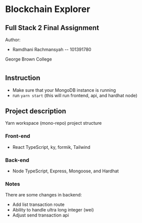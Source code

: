 # Blockchain Explorer

## Full Stack 2 Final Assignment

Author:

- Ramdhani Rachmansyah -- 101391780

George Brown College

#

## Instruction

- Make sure that your MongoDB instance is running
- run `yarn start` (this will run frontend, api, and hardhat node)

## Project description

Yarn workspace (mono-repo) project structure

### Front-end

- React TypeScript, ky, formik, Tailwind

### Back-end

- Node TypeScript, Express, Mongoose, and Hardhat

### Notes

There are some changes in backend:

- Add list transaction route
- Ability to handle ultra long integer (wei)
- Adjust send transaction api
